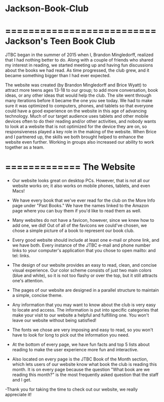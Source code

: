 # Jackson-Book-Club

==========================
 Jackson's Teen Book Club
==========================

JTBC began in the summer of 2015 when I, Brandon Mingledorff, realized that I had nothing better to do. Along
with a couple of friends who shared my interest in reading, we started meeting up and having fun discussions about
the books we had read. As time progressed, the club grew, and it became something bigger than I had ever expected.

The website was created (by Brandon Mingledorff and Brice Wyatt) to attract more teens ages 13-18 to our group; to add more conversation, book ideas, or any other ideas that would help the club. The site went through many iterations before it became the one you see today. We had to make sure it was optimized to computers, phones, and tablets so that everyone could have a good experience on the website in this age of advancing technology. Much of our target audience uses tablets and other mobile devices often to do their reading and/or other activities, and nobody wants to look at a website that is not optimized for the device they are on, so responsiveness played a key role in the making of the website. When Brice and I partnered up, the skills we both brought helped to enhance the website even further. Working in groups also increased our ability to work together as a team.

=============
 The Website
=============

- Our website looks great on desktop PCs. However, that is not all our website works on; it also works on mobile phones, tablets, and even Macs!

- We have every book that we've ever read for the club on the More Info page under "Past Books." We have the names linked to the Amazon page where you can buy them if you'd like to read them as well.

- Many websites do not have a favicon, however, since we knew how to add one, we did! Out of all of the favicons we could've chosen, we chose a simple picture of a book to represent our book club.

- Every good website should include at least one e-mail or phone link, and we have both. Every instance of the JTBC e-mail and phone number links to your computer's application that you chose to open mailto: and tel: links.

- The design of our website provides an easy to read, clean, and concise visual experience. Our color scheme consists of just two main colors (blue and white), so it is not too flashy or over the top, but it still attracts one's attention.

- The pages of our website are designed in a parallel structure to maintain a simple, concise theme. 

- Any information that you may want to know about the club is very easy to locate and access. The information is put into specific categories that make your visit to our website a helpful and fulfilling one. You won't leave our website without being satisfied!

- The fonts we chose are very imposing and easy to read, so you won't have to look for long to pick out the information you need.

- At the bottom of every page, we have fun facts and top 5 lists about reading to make the user experience more fun and interactive.

- Also located on every page is the JTBC Book of the Month section, which lets users of our website know what book the club is reading this month. It is on every page because the question "What book are we reading this month?" is the most frequently asked question that the staff and I get.

-Thank you for taking the time to check out our website, we really appreciate it!
